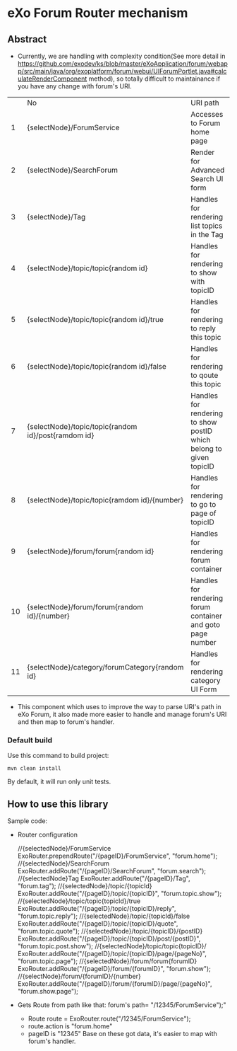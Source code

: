 # eXo Forum Router mechanism

## Abstract
  * Currently, we are handling with complexity condition(See more detail in https://github.com/exodev/ks/blob/master/eXoApplication/forum/webapp/src/main/java/org/exoplatform/forum/webui/UIForumPortlet.java#calculateRenderComponent method), so totally difficult to maintainance if you have any change with forum's URI.

<table>
  <td>
    <td>No</td>
    <td>URI path</td>
    <td>Comment</td>
  </td>
  <tr>
    <td>1</td>
    <td>{selectNode}/ForumService</td>
    <td>Accesses to Forum home page</td>
  </tr>
  <tr>
    <td>2</td>
    <td>{selectNode}/SearchForum</td>
    <td>Render for Advanced Search UI form</td>
  </tr>
  <tr>
    <td>3</td>
    <td>{selectNode}/Tag</td>
    <td>Handles for rendering list topics in the Tag</td>
  </tr>
  <tr>
    <td>4</td>
    <td>{selectNode}/topic/topic{random id}</td>
    <td>Handles for rendering to show with topicID</td>
  </tr>
  <tr>
    <td>5</td>
    <td>{selectNode}/topic/topic{random id}/true</td>
    <td>Handles for rendering to reply this topic</td>
  </tr>
  <tr>
    <td>6</td>
    <td>{selectNode}/topic/topic{random id}/false</td>
    <td>Handles for rendering to qoute this topic</td>
  </tr>
  <tr>
    <td>7</td>
    <td>{selectNode}/topic/topic{random id}/post{ramdom id}</td>
    <td>Handles for rendering to show postID which belong to given topicID</td>
  </tr>
  <tr>
    <td>8</td>
    <td>{selectNode}/topic/topic{ramdom id}/{number}</td>
    <td>Handles for rendering to go to page of topicID</td>
  </tr>

  <tr>
    <td>9</td>
    <td>{selectNode}/forum/forum{random id}</td>
    <td>Handles for rendering forum container</td>
  </tr>
  <tr>
    <td>10</td>
    <td>{selectNode}/forum/forum{random id}/{number}</td>
    <td>Handles for rendering forum container and goto page number</td>
  </tr>
  <tr>
    <td>11</td>
    <td>{selectNode}/category/forumCategory{random id}</td>
    <td>Handles for rendering category UI Form </td>
  </tr>
</table>

  * This component which uses to improve the way to parse URI's path in eXo Forum, it also made more easier to handle and manage forum's URI and then map to forum's handler.

### Default build

Use this command to build project:

    mvn clean install

By default, it will run only unit tests.

## How to use this library

Sample code:
 * Router configuration

    //{selectedNode}/ForumService
    ExoRouter.prependRoute("/{pageID}/ForumService", "forum.home");
    //{selectedNode}/SearchForum
    ExoRouter.addRoute("/{pageID}/SearchForum", "forum.search");
    //{selectedNode}Tag
    ExoRouter.addRoute("/{pageID}/Tag", "forum.tag");
    //{selectedNode}/topic/{topicId}
    ExoRouter.addRoute("/{pageID}/topic/{topicID}", "forum.topic.show");
    //{selectedNode}/topic/topic{topicId}/true
    ExoRouter.addRoute("/{pageID}/topic/{topicID}/reply", "forum.topic.reply");
    //{selectedNode}/topic/{topicId}/false
    ExoRouter.addRoute("/{pageID}/topic/{topicID}/quote", "forum.topic.quote");
    //{selectedNode}/topic/{topicID}/{postID}
    ExoRouter.addRoute("/{pageID}/topic/{topicID}/post/{postID}", "forum.topic.post.show");
    //{selectedNode}/topic/topic{topicID}/
    ExoRouter.addRoute("/{pageID}/topic/{topicID}/page/{pageNo}", "forum.topic.page");
    //{selectedNode}/forum/forum{forumID}
    ExoRouter.addRoute("/{pageID}/forum/{forumID}", "forum.show");
    //{selectNode}/forum/{forumID}/{number}
    ExoRouter.addRoute("/{pageID}/forum/{forumID}/page/{pageNo}", "forum.show.page");

  * Gets Route from path like that: forum's path= "/12345/ForumService");"
    + Route route = ExoRouter.route("/12345/ForumService");
    + route.action is "forum.home"
    + pageID is "12345"
   Base on these got data, it's easier to map with forum's handler.



